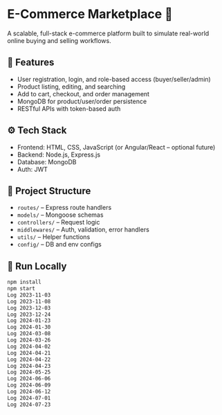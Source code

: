 # E-Commerce Marketplace 🛒

A scalable, full-stack e-commerce platform built to simulate real-world online buying and selling workflows.

## 🔧 Features
- User registration, login, and role-based access (buyer/seller/admin)
- Product listing, editing, and searching
- Add to cart, checkout, and order management
- MongoDB for product/user/order persistence
- RESTful APIs with token-based auth

## ⚙️ Tech Stack
- Frontend: HTML, CSS, JavaScript (or Angular/React – optional future)
- Backend: Node.js, Express.js
- Database: MongoDB
- Auth: JWT

## 📁 Project Structure
- `routes/` – Express route handlers
- `models/` – Mongoose schemas
- `controllers/` – Request logic
- `middlewares/` – Auth, validation, error handlers
- `utils/` – Helper functions
- `config/` – DB and env configs

## 🚀 Run Locally
```bash
npm install
npm start
Log 2023-11-03
Log 2023-11-08
Log 2023-12-03
Log 2023-12-24
Log 2024-01-23
Log 2024-01-30
Log 2024-03-08
Log 2024-03-26
Log 2024-04-02
Log 2024-04-21
Log 2024-04-22
Log 2024-04-23
Log 2024-05-25
Log 2024-06-06
Log 2024-06-09
Log 2024-06-12
Log 2024-07-01
Log 2024-07-23
